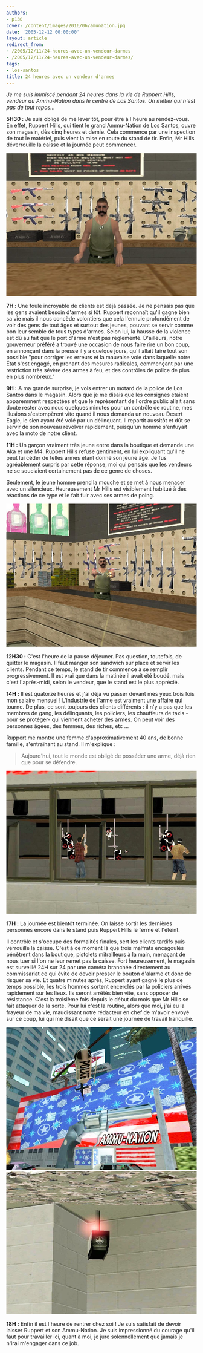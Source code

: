 ```yaml
---
authors:
- p130
cover: /content/images/2016/06/amunation.jpg
date: '2005-12-12 00:00:00'
layout: article
redirect_from:
- /2005/12/11/24-heures-avec-un-vendeur-darmes
- /2005/12/11/24-heures-avec-un-vendeur-darmes/
tags:
- los-santos
title: 24 heures avec un vendeur d'armes
---
```



_Je me suis immiscé pendant 24 heures dans la vie de Ruppert Hills, vendeur au Ammu-Nation dans le centre de Los Santos. Un métier qui n'est pas de tout repos..._

**5H30 :** Je suis obligé de me lever tôt, pour être à l'heure au rendez-vous. En effet, Ruppert Hills, qui tient le grand Ammu-Nation de Los Santos, ouvre son magasin, dès cinq heures et demie. Cela commence par une inspection de tout le matériel, puis vient la mise en route du stand de tir. Enfin, Mr Hills déverrouille la caisse et la journée peut commencer.

![](/content/images/2005/01/vendeurAN.jpg)

**7H :** Une foule incroyable de clients est déjà passée. Je ne pensais pas que les gens avaient besoin d'armes si tôt. Ruppert reconnaît qu'il gagne bien sa vie mais il nous concède volontiers que cela l'ennuie profondément de voir des gens de tout âges et surtout des jeunes, pouvant se servir comme bon leur semble de tous types d'armes. Selon lui, la hausse de la violence est dû au fait que le port d'arme n'est pas réglementé. D'ailleurs, notre gouverneur préféré a trouvé une occasion de nous faire rire un bon coup, en annonçant dans la presse il y a quelque jours, qu'il allait faire tout son possible "pour corriger les erreurs et la mauvaise voie dans laquelle notre État s'est engagé, en prenant des mesures radicales, commençant par une restriction très sévère des armes à feu, et des contrôles de police de plus en plus nombreux."

**9H :** A ma grande surprise, je vois entrer un motard de la police de Los Santos dans le magasin. Alors que je me disais que les consignes étaient apparemment respectées et que le représentant de l'ordre public allait sans doute rester avec nous quelques minutes pour un contrôle de routine, mes illusions s'estompèrent vite quand il nous demanda un nouveau Desert Eagle, le sien ayant été volé par un délinquant. Il repartit aussitôt et dût se servir de son nouveau revolver rapidement, puisqu'un homme s'enfuyait avec la moto de notre client.

**11H :** Un garçon vraiment très jeune entre dans la boutique et demande une Aka et une M4. Ruppert Hills refuse gentiment, en lui expliquant qu'il ne peut lui céder de telles armes étant donné son jeune âge. Je fus agréablement surpris par cette réponse, moi qui pensais que les vendeurs ne se souciaient certainement pas de ce genre de choses.

Seulement, le jeune homme prend la mouche et se met à nous menacer avec un silencieux. Heureusement Mr Hills est visiblement habitué à des réactions de ce type et le fait fuir avec ses armes de poing.

![](/content/images/2005/01/vendeurAN2.jpg)

**12H30 :** C'est l'heure de la pause déjeuner. Pas question, toutefois, de quitter le magasin. Il faut manger son sandwich sur place et servir les clients. Pendant ce temps, le stand de tir commence à se remplir progressivement. Il est vrai que dans la matinée il avait été boudé, mais c'est l'après-midi, selon le vendeur, que le stand est le plus apprécié.

**14H :** Il est quatorze heures et j'ai déjà vu passer devant mes yeux trois fois mon salaire mensuel ! L'industrie de l'arme est vraiment une affaire qui tourne. De plus, ce sont toujours des clients différents : il n'y a pas que les membres de gang, les délinquants, les policiers, les chauffeurs de taxis -pour se protéger- qui viennent acheter des armes. On peut voir des personnes âgées, des femmes, des riches, etc ...

Ruppert me montre une femme d'approximativement 40 ans, de bonne famille, s'entraînant au stand. Il m'explique :

> Aujourd'hui, tout le monde est obligé de posséder une arme, déjà rien que pour se défendre.

![](/content/images/2005/01/standdetir.jpg)

**17H :** La journée est bientôt terminée. On laisse sortir les dernières personnes encore dans le stand puis Ruppert Hills le ferme et l'éteint.

Il contrôle et s'occupe des formalités finales, sert les clients tardifs puis verrouille la caisse. C'est à ce moment là que trois malfrats encagoulés pénètrent dans la boutique, pistolets mitrailleurs à la main, menaçant de nous tuer si l'on ne leur remet pas la caisse. Fort heureusement, le magasin est surveillé 24H sur 24 par une caméra branchée directement au commissariat ce qui évite de devoir presser le bouton d'alarme et donc de risquer sa vie. Et quatre minutes après, Ruppert ayant gagné le plus de temps possible, les trois hommes sortent encerclés par la policiers arrivés rapidement sur les lieux. Ils seront arrêtés bien vite, sans opposer de résistance. C'est la troisième fois depuis le début du mois que Mr Hills se fait attaquer de la sorte. Pour lui c'est la routine, alors que moi, j'ai eu la frayeur de ma vie, maudissant notre rédacteur en chef de m'avoir envoyé sur ce coup, lui qui me disait que ce serait une journée de travail tranquille.

![](/content/images/2005/01/ANpolice.jpg)
![](/content/images/2005/01/camera.jpg)

**18H :** Enfin il est l'heure de rentrer chez soi ! Je suis satisfait de devoir laisser Ruppert et son Ammu-Nation. Je suis impressionné du courage qu'il faut pour travailler ici, quant à moi, je jure solennellement que jamais je n'irai m'engager dans ce job.